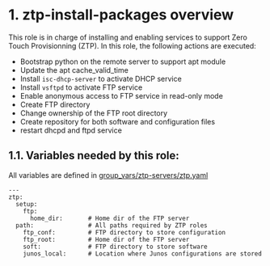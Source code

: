 # 1. ztp-install-packages overview

This role is in charge of installing and enabling services to support Zero Touch Provisionning (ZTP). In this role, the following actions are executed:

- Bootstrap python on the remote server to support apt module
- Update the apt cache_valid_time
- Install `isc-dhcp-server` to activate DHCP service
- Install `vsftpd` to activate FTP service
- Enable anonymous access to FTP service in read-only mode
- Create FTP directory
- Change ownership of the FTP root directory
- Create repository for both software and configuration files
- restart dhcpd and ftpd service

## 1.1. Variables needed by this role:
All variables are defined in [group_vars/ztp-servers/ztp.yaml](../group_vars/ztp-servers)
```
---
ztp:
  setup:
    ftp:
      home_dir:       # Home dir of the FTP server
  path:               # All paths required by ZTP roles
    ftp_conf:         # FTP directory to store configuration
    ftp_root:         # Home dir of the FTP server
    soft:             # FTP directory to store software
    junos_local:      # Location where Junos configurations are stored
```
